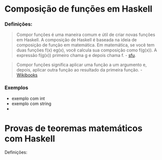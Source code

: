 # Composição de funções em Haskell
### Definições:
> Compor funções é uma maneira comum e útil de criar novas funções em Haskell. A composição de Haskell é baseada na ideia de composição de função em matemática. Em matemática, se você tem duas funções f(x) eg(x), você calcula sua composição como f(g(x)). A expressão f(g(x)) primeiro chama g e depois chama f. - [sfu](http://www.sfu.ca/~tjd/383summer2019/haskell_comp_and_app_lhs.html#:~:text=Composing%20functions%20is%20a%20common,g%20and%20then%20calls%20f).

>Compor funções significa aplicar uma função a um argumento e, depois, aplicar outra função ao resultado da primeira função. - [Wikibooks](https://pt.wikibooks.org/wiki/Haskell/Composi%C3%A7%C3%A3o_de_fun%C3%A7%C3%B5es)

### Exemplos
- exemplo com int
- exemplo com string
-

# Provas de teoremas matemáticos com Haskell
Definições: 

